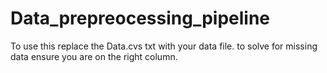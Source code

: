 # Data_prepreocessing_pipeline

To use this replace the Data.cvs txt with your data file.
to solve for missing data ensure you are on the right column.

